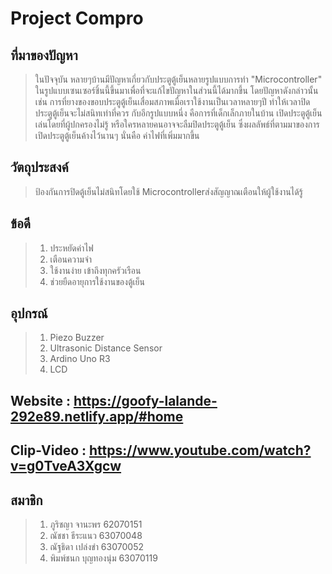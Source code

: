 # Project Compro
## ที่มาของปัญหา
> ในปัจจุบัน หลายๆบ้านมีปัญหาเกี่ยวกับประตูตู้เย็นหลายรูปแบบการทำ "Microcontroller" ในรูปแบบเซนเซอร์ชิ้นนี้ขึ้นมาเพื่อที่จะแก้ไขปัญหาในส่วนนี้ได้มากขึ้น โดยปัญหาดังกล่าวนั้น เช่น การที่ยางของขอบประตูตู้เย็นเสื่อมสภาพเมื่อเราใช้งานเป็นเวลาหลายๆปี ทำให้เวลาปิดประตูตู้เย็นจะไม่สนิทเท่าที่ควร กับอีกรูปแบบหนึ่ง คือการที่เด็กเล็กภายในบ้าน เปิดประตูตู้เย็นเล่นโดยที่ผู้ปกครองไม่รู้ หรือใครหลายคนอาจจะลืมปิดประตูตู้เย็น ซึ่งผลลัพธ์ที่ตามมาของการเปิดประตูตู้เย็นค้างไว้นานๆ นั่นคือ ค่าไฟที่เพิ่มมากขึ้น
## วัตถุประสงค์
> ป้องกันการปิดตู้เย็นไม่สนิทโดยใช้ Microcontrollerส่งสัญญาณเตือนให้ผู้ใช้งานได้รู้
## ข้อดี
> 1. ประหยัดค่าไฟ
> 2. เตือนความจำ
> 3. ใช้งานง่าย เข้าถึงทุกครัวเรือน
> 4. ช่วยยืดอายุการใช้งานของตู้เย็น
## อุปกรณ์
> 1. Piezo Buzzer
> 2. Ultrasonic Distance Sensor
> 3. Ardino Uno R3
> 4. LCD
## Website : https://goofy-lalande-292e89.netlify.app/#home
## Clip-Video : https://www.youtube.com/watch?v=g0TveA3Xgcw
## สมาชิก
> 1. ภูริชญา จานะพร 62070151
> 2. ณัชชา ธีระแนว 63070048
> 3. ณัฐธิดา เปล่งขำ 63070052
> 4. พิมพ์ชนก บุญทองนุ่ม 63070119
   
